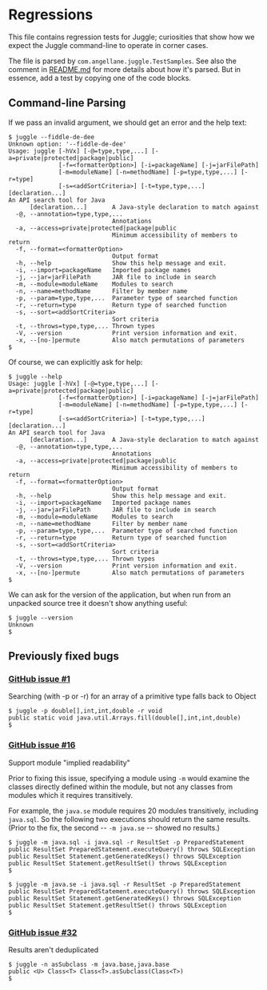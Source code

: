 # Regressions

This file contains regression tests for Juggle; curiosities that show
how we expect the Juggle command-line to operate in corner cases.

The file is parsed by `com.angellane.juggle.TestSamples`. See also the
comment in [README.md](README.md) for more details about how it's parsed.
But in essence, add a test by copying one of the code blocks.

## Command-line Parsing

If we pass an invalid argument, we should get an error and the help text:

````
$ juggle --fiddle-de-dee
Unknown option: '--fiddle-de-dee'
Usage: juggle [-hVx] [-@=type,type,...] [-a=private|protected|package|public]
              [-f=<formatterOption>] [-i=packageName] [-j=jarFilePath]
              [-m=moduleName] [-n=methodName] [-p=type,type,...] [-r=type]
              [-s=<addSortCriteria>] [-t=type,type,...] [declaration...]
An API search tool for Java
      [declaration...]       A Java-style declaration to match against
  -@, --annotation=type,type,...
                             Annotations
  -a, --access=private|protected|package|public
                             Minimum accessibility of members to return
  -f, --format=<formatterOption>
                             Output format
  -h, --help                 Show this help message and exit.
  -i, --import=packageName   Imported package names
  -j, --jar=jarFilePath      JAR file to include in search
  -m, --module=moduleName    Modules to search
  -n, --name=methodName      Filter by member name
  -p, --param=type,type,...  Parameter type of searched function
  -r, --return=type          Return type of searched function
  -s, --sort=<addSortCriteria>
                             Sort criteria
  -t, --throws=type,type,... Thrown types
  -V, --version              Print version information and exit.
  -x, --[no-]permute         Also match permutations of parameters
$
````

Of course, we can explicitly ask for help:

````
$ juggle --help
Usage: juggle [-hVx] [-@=type,type,...] [-a=private|protected|package|public]
              [-f=<formatterOption>] [-i=packageName] [-j=jarFilePath]
              [-m=moduleName] [-n=methodName] [-p=type,type,...] [-r=type]
              [-s=<addSortCriteria>] [-t=type,type,...] [declaration...]
An API search tool for Java
      [declaration...]       A Java-style declaration to match against
  -@, --annotation=type,type,...
                             Annotations
  -a, --access=private|protected|package|public
                             Minimum accessibility of members to return
  -f, --format=<formatterOption>
                             Output format
  -h, --help                 Show this help message and exit.
  -i, --import=packageName   Imported package names
  -j, --jar=jarFilePath      JAR file to include in search
  -m, --module=moduleName    Modules to search
  -n, --name=methodName      Filter by member name
  -p, --param=type,type,...  Parameter type of searched function
  -r, --return=type          Return type of searched function
  -s, --sort=<addSortCriteria>
                             Sort criteria
  -t, --throws=type,type,... Thrown types
  -V, --version              Print version information and exit.
  -x, --[no-]permute         Also match permutations of parameters
$
````

We can ask for the version of the application, but when run from an unpacked
source tree it doesn't show anything useful: 
````
$ juggle --version
Unknown
$
````

## Previously fixed bugs

### [GitHub issue #1](https://github.com/paul-bennett/juggle/issues/1)

Searching (with -p or -r) for an array of a primitive type falls back to Object


````
$ juggle -p double[],int,int,double -r void
public static void java.util.Arrays.fill(double[],int,int,double)
$
````

### [GitHub issue #16](https://github.com/paul-bennett/juggle/issues/32)

Support module "implied readability"

Prior to fixing this issue, specifying a module using `-m` would examine the classes
directly defined within the module, but not any classes from modules which it requires
transitively.

For example, the `java.se` module requires 20 modules transitively, including `java.sql`.
So the following two executions should return the same results.  (Prior to the fix,
the second -- `-m java.se` -- showed no results.)

````
$ juggle -m java.sql -i java.sql -r ResultSet -p PreparedStatement
public ResultSet PreparedStatement.executeQuery() throws SQLException
public ResultSet Statement.getGeneratedKeys() throws SQLException
public ResultSet Statement.getResultSet() throws SQLException
$
````

````
$ juggle -m java.se -i java.sql -r ResultSet -p PreparedStatement
public ResultSet PreparedStatement.executeQuery() throws SQLException
public ResultSet Statement.getGeneratedKeys() throws SQLException
public ResultSet Statement.getResultSet() throws SQLException
$
````

### [GitHub issue #32](https://github.com/paul-bennett/juggle/issues/32)

Results aren't deduplicated

````
$ juggle -n asSubclass -m java.base,java.base
public <U> Class<T> Class<T>.asSubclass(Class<T>)
$
````

